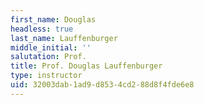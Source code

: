 ```yaml
---
first_name: Douglas
headless: true
last_name: Lauffenburger
middle_initial: ''
salutation: Prof.
title: Prof. Douglas Lauffenburger
type: instructor
uid: 32003dab-1ad9-d853-4cd2-88d8f4fde6e8
---
```

